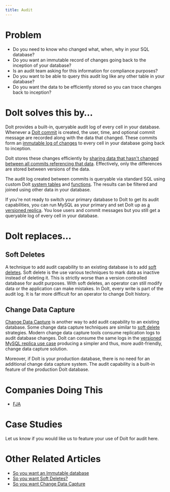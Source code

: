```yaml
---
title: Audit
---
```


# Problem

* Do you need to know who changed what, when, why in your SQL database?
* Do you want an immutable record of changes going back to the inception of your database?
* Is an audit team asking for this information for compliance purposes?
* Do you want to be able to query this audit log like any other table in your database?
* Do you want the data to be efficiently stored so you can trace changes back to inception?

# Dolt solves this by…

Dolt provides a built-in, queryable audit log of every cell in your database. Whenever a [Dolt commit](../../concepts/dolt/git/commits.md) is created, the user, time, and optional commit message are recorded along with the data that changed. These commits form an [immutable log of changes](../../concepts/dolt/git/log.md) to every cell in your database going back to inception. 

Dolt stores these changes efficiently by [sharing data that hasn't changed between all commits referencing that data](https://www.dolthub.com/blog/2020-05-13-dolt-commit-graph-and-structural-sharing/). Effectively, only the differences are stored between versions of the data. 

The audit log created between commits is queryable via standard SQL using custom Dolt [system tables](../../reference/sql/version-control/dolt-system-tables.md) and [functions](../../reference/sql/version-control/dolt-sql-functions.md). The results can be filtered and joined using other data in your database. 

If you're not ready to switch your primary database to Dolt to get its audit capabilities, you can run MySQL as your primary and set Dolt up as [a versioned replica](../use-cases/versioned-replica.md). You lose users and commit messages but you still get a queryable log of every cell in your database.

# Dolt replaces...

## Soft Deletes

A technique to add audit capability to an existing database is to add [soft deletes](https://www.dolthub.com/blog/2022-11-03-soft-deletes/). Soft delete is the use various techniques to mark data as inactive instead of deleting it. This is strictly worse than a version controlled database for audit purposes. With soft deletes, an operator can still modify data or the application can make mistakes. In Dolt, every write is part of the audit log. It is far more difficult for an operator to change Dolt history.

## Change Data Capture

[Change Data Capture](https://www.dolthub.com/blog/2023-03-01-change-data-capture/) is another way to add audit capability to an existing database. Some change data capture techniques are similar to [soft delete](https://www.dolthub.com/blog/2022-11-03-soft-deletes/) strategies. Modern change data capture tools consume replication logs to audit database changes. Dolt can consume the same logs in the [versioned MySQL replica use case](../use-cases/versioned-replica.md) producing a simpler and thus, more audit-friendly, change data capture solution. 

Moreover, if Dolt is your production database, there is no need for an additional change data capture system. The audit capability is a built-in feature of the production Dolt database.

# Companies Doing This

* [FJA](https://www.fja.com/)

# Case Studies

Let us know if you would like us to feature your use of Dolt for audit here.

# Other Related Articles

* [So you want an Immutable database](https://www.dolthub.com/blog/2022-03-21-immutable-database/)
* [So you want Soft Deletes?](https://www.dolthub.com/blog/2022-11-03-soft-deletes/)
* [So you want Change Data Capture](https://www.dolthub.com/blog/2023-03-01-change-data-capture/)
